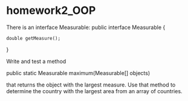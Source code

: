 # homework2_OOP
There is an interface Measurable:
public interface Measurable {

    double getMeasure();

}

Write and test a method

public static Measurable maximum(Measurable[] objects)

that returns the object with the largest measure. Use that method to determine the country with the largest area from an array of countries.
